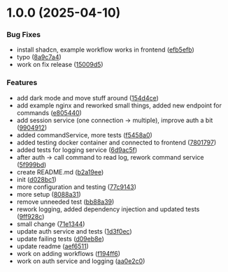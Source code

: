# 1.0.0 (2025-04-10)


### Bug Fixes

* install shadcn, example workflow works in frontend ([efb5efb](https://github.com/Dino-Kupinic/peekaboo/commit/efb5efb6769bc00a5390c607b1f36f3c7b70686e))
* typo ([8a9c7a4](https://github.com/Dino-Kupinic/peekaboo/commit/8a9c7a44f096f32d0bb6b527c60478e3297b28be))
* work on fix release ([15009d5](https://github.com/Dino-Kupinic/peekaboo/commit/15009d5fbdee6e1a9d96f8a33896b11cedbe4a88))


### Features

* add dark mode and move stuff around ([154d4ce](https://github.com/Dino-Kupinic/peekaboo/commit/154d4ce4495bb3ce737bbfac3479e1e37d7b5e2f))
* add example nginx and reworked small things, added new endpoint for commands ([e805440](https://github.com/Dino-Kupinic/peekaboo/commit/e8054400760920d56ee30461da11458760cc838a))
* add session service (one connection -> multiple), improve auth a bit ([9904912](https://github.com/Dino-Kupinic/peekaboo/commit/99049124672e4a6f6fb522150497f69ad1333e0e))
* added commandService, more tests ([f5458a0](https://github.com/Dino-Kupinic/peekaboo/commit/f5458a0cc4e5e084b27e87c274fd0aefd4f3d8cb))
* added testing docker container and connected to frontend ([7801797](https://github.com/Dino-Kupinic/peekaboo/commit/780179739d50a0fd8bb4080405a2afcfbb5fff34))
* added tests for logging service ([6d9ac5f](https://github.com/Dino-Kupinic/peekaboo/commit/6d9ac5fa42574863521c9b1b935f95ea9abcd804))
* after auth -> call command to read log, rework command service ([5f999bd](https://github.com/Dino-Kupinic/peekaboo/commit/5f999bdb8a3314a5cb94846a3507896ce705070b))
* create README.md ([b2a19ee](https://github.com/Dino-Kupinic/peekaboo/commit/b2a19ee0531145153f2963a0d776870b5085446d))
* init ([d028bc1](https://github.com/Dino-Kupinic/peekaboo/commit/d028bc144ae0ef337882c24e3968660458990710))
* more configuration and testing ([77c9143](https://github.com/Dino-Kupinic/peekaboo/commit/77c91434379db624b4d207de41e8b3949b16a293))
* more setup ([8088a31](https://github.com/Dino-Kupinic/peekaboo/commit/8088a31662d1037ab9bfacd939c7d52652a86196))
* remove unneeded test ([bb88a39](https://github.com/Dino-Kupinic/peekaboo/commit/bb88a395077f4e4008afb591dfeafcf357adc80e))
* rework logging, added dependency injection and updated tests ([9ff928c](https://github.com/Dino-Kupinic/peekaboo/commit/9ff928c906e2f9b499b379e0cbf375f85e4f9ec8))
* small change ([71e1344](https://github.com/Dino-Kupinic/peekaboo/commit/71e1344bdf65600e59f5ec733abb771b8841d333))
* update auth service and tests ([1d3f0ec](https://github.com/Dino-Kupinic/peekaboo/commit/1d3f0ece78c4ad966ad448febcdca4c2b7705eb8))
* update failing tests ([d09eb8e](https://github.com/Dino-Kupinic/peekaboo/commit/d09eb8efab4a3056a90046f31e9c8fc75e62078d))
* update readme ([aef6511](https://github.com/Dino-Kupinic/peekaboo/commit/aef65119abfbb76683b8a49509707084e20ace5d))
* work on adding workflows ([f194ff6](https://github.com/Dino-Kupinic/peekaboo/commit/f194ff6c5fc59509864a4c342a89ad1e31ca8af1))
* work on auth service and logging ([aa0e2c0](https://github.com/Dino-Kupinic/peekaboo/commit/aa0e2c0f79dea7b3a8fc8a2f9d8edebcbde05024))
